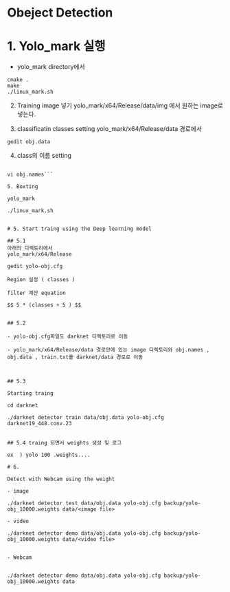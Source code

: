 # Obeject Detection 

# 1. Yolo_mark 실행 

- yolo_mark directory에서 


```
cmake .
make
./linux_mark.sh
```

 2. Training image 넣기
 yolo_mark/x64/Release/data/img 에서 원하는 image로 넣는다. 

3. classificatin classes setting 
yolo_mark/x64/Release/data  경로에서 

`gedit obj.data` 

4. class의 이름 setting 

```yolo_mark/x64/Release/data  -경로에서

vi obj.names```

5. Boxting 

yolo_mark 

./linux_mark.sh


# 5. Start traing using the Deep learning model

## 5.1 
아래의 디렉토리에서 
yolo_mark/x64/Release 

gedit yolo-obj.cfg

Region 설정 ( classes ) 

filter 계산 equation 

$$ 5 * (classes + 5 ) $$ 


## 5.2

- yolo-obj.cfg파일도 darknet 디렉토리로 이동

- yolo_mark/x64/Release/data 경로안에 있는 image 디렉토리와 obj.names , obj.data , train.txt를 darknet/data 경로로 이동



## 5.3 

Starting traing 

cd darknet

./darknet detector train data/obj.data yolo-obj.cfg darknet19_448.conv.23


## 5.4 traing 되면서 weights 생성 및 로그 

ex  ) yolo 100 .weights.... 

# 6. 

Detect with Webcam using the weight 

- image 

./darknet detector test data/obj.data yolo-obj.cfg backup/yolo-obj_10000.weights data/<image file>

- video

./darknet detector demo data/obj.data yolo-obj.cfg backup/yolo-obj_10000.weights data/<video file>


- Webcam


./darknet detector demo data/obj.data yolo-obj.cfg backup/yolo-obj_10000.weights data



